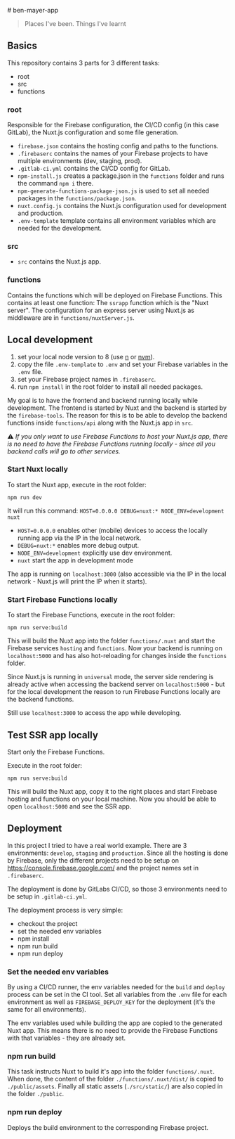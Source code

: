 # ben-mayer-app

> Places I've been. Things I've learnt

## Basics

This repository contains 3 parts for 3 different tasks:

- root
- src
- functions


### root

Responsible for the Firebase configuration, the CI/CD config (in this case GitLab), 
the Nuxt.js configuration and some file generation.

- `firebase.json` contains the hosting config and paths to the functions.
- `.firebaserc` contains the names of your Firebase projects to have multiple environments (dev, staging, prod).
- `.gitlab-ci.yml` contains the CI/CD config for GitLab.
- `npm-install.js` creates a package.json in the `functions` folder and runs the command `npm i` there.
- `npm-generate-functions-package-json.js` is used to set all needed packages in the `functions/package.json`.
- `nuxt.config.js` contains the Nuxt.js configuration used for development and production.
- `.env-template` template contains all environment variables which are needed for the development.


### src

- `src` contains the Nuxt.js app.


### functions

Contains the functions which will be deployed on Firebase Functions. This contains at least one 
function: The `ssrapp` function which is the "Nuxt server". The configuration for an express server 
using Nuxt.js as middleware are in `functions/nuxtServer.js`.

 
## Local development

1. set your local node version to 8 (use [n](https://www.npmjs.com/package/n) or [nvm](https://github.com/creationix/nvm)).
1. copy the file `.env-template` to `.env` and set your Firebase variables in the `.env` file.
1. set your Firebase project names in `.firebaserc`.
1. run `npm install` in the root folder to install all needed packages.

My goal is to have the frontend and backend running locally while development. The frontend is 
started by Nuxt and the backend is started by the `firebase-tools`. The reason for this is to be able
to develop the backend functions inside `functions/api` along with the Nuxt.js app in `src`.

⚠️ _If you only want to use Firebase Functions to host your Nuxt.js app, there is no need to have the Firebase Functions 
running locally - since all you backend calls will go to other services._


### Start Nuxt locally

To start the Nuxt app, execute in the root folder:
```$bash
npm run dev
```

It will run this command: `HOST=0.0.0.0 DEBUG=nuxt:* NODE_ENV=development nuxt`
- `HOST=0.0.0.0` enables other (mobile) devices to access the locally running app via the IP in the local network.  
- `DEBUG=nuxt:*` enables more debug output.
- `NODE_ENV=development` explicitly use dev environment.
- `nuxt` start the app in development mode

The app is running on `localhost:3000` (also accessible via the IP in the local network - Nuxt.js will print 
the IP when it starts).


### Start Firebase Functions locally

To start the Firebase Functions, execute in the root folder:
```$bash
npm run serve:build
```

This will build the Nuxt app into the folder `functions/.nuxt` and start the Firebase services
`hosting` and `functions`. Now your backend is running on `localhost:5000` and has 
also hot-reloading for changes inside the `functions` folder.

Since Nuxt.js is running in `universal` mode, the server side rendering is already active when 
accessing the backend server on `localhost:5000` - but for the local development the reason to
run Firebase Functions locally are the backend functions.

Still use `localhost:3000` to access the app while developing.


## Test SSR app locally

Start only the Firebase Functions.

Execute in the root folder:
```$bash
npm run serve:build
```

This will build the Nuxt app, copy it to the right places and start Firebase hosting and 
functions on your local machine. Now you should be able to open `localhost:5000` and see
the SSR app.


## Deployment

In this project I tried to have a real world example. There are 3 environments: 
`develop`, `staging` and `production`. Since all the hosting is done by Firebase, only 
the different projects need to be setup on https://console.firebase.google.com/ and 
the project names set in `.firebaserc`. 

The deployment is done by GitLabs CI/CD, so those 3 environments need to be setup in `.gitlab-ci.yml`.

The deployment process is very simple:
- checkout the project
- set the needed env variables
- npm install
- npm run build
- npm run deploy

  

### Set the needed env variables

By using a CI/CD runner, the env variables needed for the `build` and `deploy` process
can be set in the CI tool. Set all variables from the `.env` file for each 
environment as well as `FIREBASE_DEPLOY_KEY` for the deployment (it's the same for all environments).

The env variables used while building the app are copied to the generated Nuxt app. This means there
is no need to provide the Firebase Functions with that variables - they are already set.


### npm run build

This task instructs Nuxt to build it's app into the folder `functions/.nuxt`. When done, the content 
of the folder `./functions/.nuxt/dist/` is copied to `./public/assets`. Finally all static assets 
(`./src/static/`) are also copied in the folder `./public`.   
  
  
### npm run deploy

Deploys the build environment to the corresponding Firebase project.

